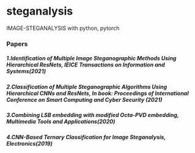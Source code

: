 # steganalysis
IMAGE-STEGANALYSIS with python, pytorch

<h3>Papers</h3>
<h5>1.Identification of Multiple Image Steganographic Methods Using Hierarchical ResNets, IEICE Transactions on Information and Systems(2021)</h5>
<h5>2.Classification of Multiple Steganographic Algorithms Using Hierarchical CNNs and ResNets, In book: Proceedings of International Conference on Smart Computing and Cyber Security
(2021)</h5>
<h5>3.Combining LSB embedding with modified Octa-PVD embedding, Multimedia Tools and Applications(2020)</h5>
<h5>4.CNN-Based Ternary Classification for Image Steganalysis, Electronics(2019)</h5>
